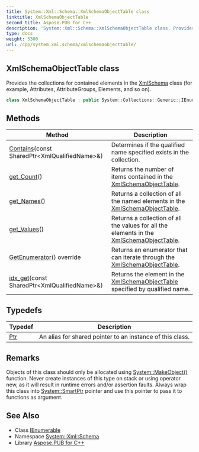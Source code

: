 ```yaml
---
title: System::Xml::Schema::XmlSchemaObjectTable class
linktitle: XmlSchemaObjectTable
second_title: Aspose.PUB for C++
description: 'System::Xml::Schema::XmlSchemaObjectTable class. Provides the collections for contained elements in the XmlSchema class (for example, Attributes, AttributeGroups, Elements, and so on) in C++.'
type: docs
weight: 5300
url: /cpp/system.xml.schema/xmlschemaobjecttable/
---
```

## XmlSchemaObjectTable class


Provides the collections for contained elements in the [XmlSchema](../xmlschema/) class (for example, Attributes, AttributeGroups, Elements, and so on).

```cpp
class XmlSchemaObjectTable : public System::Collections::Generic::IEnumerable<System::Collections::Generic::KeyValuePair<SharedPtr<System::Xml::XmlQualifiedName>, SharedPtr<System::Xml::Schema::XmlSchemaObject>>>
```

## Methods

| Method | Description |
| --- | --- |
| [Contains](./contains/)(const SharedPtr\<XmlQualifiedName\>\&) | Determines if the qualified name specified exists in the collection. |
| [get_Count](./get_count/)() | Returns the number of items contained in the [XmlSchemaObjectTable](./). |
| [get_Names](./get_names/)() | Returns a collection of all the named elements in the [XmlSchemaObjectTable](./). |
| [get_Values](./get_values/)() | Returns a collection of all the values for all the elements in the [XmlSchemaObjectTable](./). |
| [GetEnumerator](./getenumerator/)() override | Returns an enumerator that can iterate through the [XmlSchemaObjectTable](./). |
| [idx_get](./idx_get/)(const SharedPtr\<XmlQualifiedName\>\&) | Returns the element in the [XmlSchemaObjectTable](./) specified by qualified name. |
## Typedefs

| Typedef | Description |
| --- | --- |
| [Ptr](./ptr/) | An alias for shared pointer to an instance of this class. |
## Remarks



Objects of this class should only be allocated using [System::MakeObject()](../../system/makeobject/) function. Never create instances of this type on stack or using operator new, as it will result in runtime errors and/or assertion faults. Always wrap this class into [System::SmartPtr](../../system/smartptr/) pointer and use this pointer to pass it to functions as argument. 

## See Also

* Class [IEnumerable](../../system.collections.generic/ienumerable/)
* Namespace [System::Xml::Schema](../)
* Library [Aspose.PUB for C++](../../)
